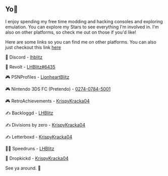 ## Yo👋

I enjoy spending my free time modding and hacking consoles and exploring emulation. You can explore my Stars to see everything I'm involved in. I'm also on other platforms, so check me out on those if you'd like!

Here are some links so you can find me on other platforms. You can also just checkout this link [here](https://lhblitz.carrd.co/)

💬 Discord - [lhblitz](https://discordlookup.com/user/692221013995552838)

💬 Revolt - [LHBlitz#6435]((https://revolt.chat/))

🎮 PSNProfiles - [LionheartBlitz](https://psnprofiles.com/LionheartBlitz)

🎮 Nintendo 3DS FC (Pretendo) - [0274-0784-5001](https://pretendo.network/)

🎮 RetroAchievements - [KrispyKracka04](https://retroachievements.org/user/KrispyKracka04)

✍️ Backloggd - [LHBlitz](https://bckl.gg/tml)

✍️ Divisions by zero - [KrispyKracka04](https://lemmy.dbzer0.com/u/KrispyKracka04)

✍️ Letterboxd - [KrispyKracka04](https://letterboxd.com/KrispyKracka04/)

🏃‍♂️ Speedruns - [LHBlitz](https://www.speedrun.com/users/LHBlitz)

🤼 Dropkickd - [KrispyKracka04](https://www.dropkickd.com/profile/KrispyKracka04)

See ya around. 👋
